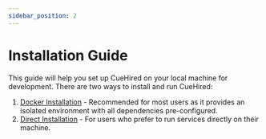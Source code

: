 ```yaml
---
sidebar_position: 2
---
```


# Installation Guide

This guide will help you set up CueHired on your local machine for development. There are two ways to install and run CueHired:

1. [Docker Installation](./docker-installation) - Recommended for most users as it provides an isolated environment with all dependencies pre-configured.
2. [Direct Installation](./direct-installation) - For users who prefer to run services directly on their machine.
